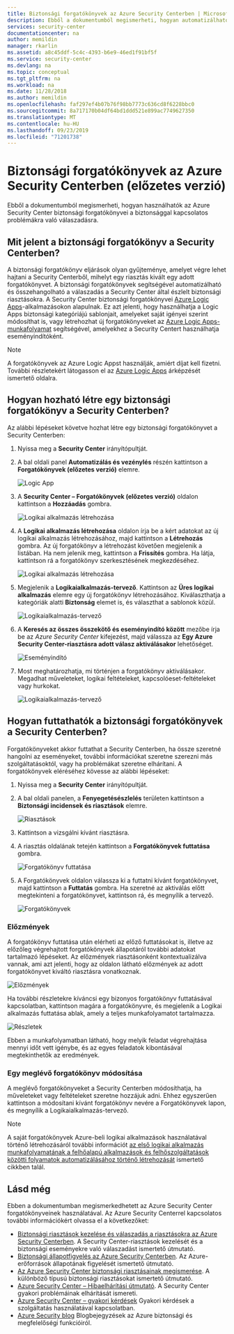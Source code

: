 ```yaml
---
title: Biztonsági forgatókönyvek az Azure Security Centerben | Microsoft Docs
description: Ebből a dokumentumból megismerheti, hogyan automatizálható a biztonsági incidensekre történő válaszadás az Azure Security Center biztonsági forgatókönyvei segítségével.
services: security-center
documentationcenter: na
author: memildin
manager: rkarlin
ms.assetid: a8c45ddf-5c4c-4393-b6e9-46ed1f91bf5f
ms.service: security-center
ms.devlang: na
ms.topic: conceptual
ms.tgt_pltfrm: na
ms.workload: na
ms.date: 11/28/2018
ms.author: memildin
ms.openlocfilehash: faf297ef4b07b76f98bb7773c636cd8f6228bbc0
ms.sourcegitcommit: 8a717170b04df64bd1ddd521e899ac7749627350
ms.translationtype: MT
ms.contentlocale: hu-HU
ms.lasthandoff: 09/23/2019
ms.locfileid: "71201738"
---
```

# <a name="security-playbook-in-azure-security-center-preview"></a>Biztonsági forgatókönyvek az Azure Security Centerben (előzetes verzió)
Ebből a dokumentumból megismerheti, hogyan használhatók az Azure Security Center biztonsági forgatókönyvei a biztonsággal kapcsolatos problémákra való válaszadásra.

## <a name="what-is-security-playbook-in-security-center"></a>Mit jelent a biztonsági forgatókönyv a Security Centerben?
A biztonsági forgatókönyv eljárások olyan gyűjteménye, amelyet végre lehet hajtani a Security Centerből, mihelyt egy riasztás kivált egy adott forgatókönyvet. A biztonsági forgatókönyvek segítségével automatizálható és összehangolható a válaszadás a Security Center által észlelt biztonsági riasztásokra. A Security Center biztonsági forgatókönyvei [Azure Logic Apps](https://docs.microsoft.com/azure/logic-apps/logic-apps-what-are-logic-apps)-alkalmazásokon alapulnak. Ez azt jelenti, hogy használhatja a Logic Apps biztonsági kategóriájú sablonjait, amelyeket saját igényei szerint módosíthat is, vagy létrehozhat új forgatókönyveket az [Azure Logic Apps-munkafolyamat](https://docs.microsoft.com/azure/logic-apps/logic-apps-create-a-logic-app) segítségével, amelyekhez a Security Centert használhatja eseményindítóként.

> [!NOTE]
> A forgatókönyvek az Azure Logic Appst használják, amiért díjat kell fizetni. További részletekért látogasson el az [Azure Logic Apps](https://azure.microsoft.com/pricing/details/logic-apps/) árképzését ismertető oldalra.

## <a name="how-to-create-a-security-playbook-from-security-center"></a>Hogyan hozható létre egy biztonsági forgatókönyv a Security Centerben?
Az alábbi lépéseket követve hozhat létre egy biztonsági forgatókönyvet a Security Centerben:

1.  Nyissa meg a **Security Center** irányítópultját.
2.  A bal oldali panel **Automatizálás és vezénylés** részén kattintson a **Forgatókönyvek (előzetes verzió)** elemre.

    ![Logic App](./media/security-center-playbooks/security-center-playbooks-fig17.png)

3. A **Security Center – Forgatókönyvek (előzetes verzió)** oldalon kattintson a **Hozzáadás** gombra.

    ![Logikai alkalmazás létrehozása](./media/security-center-playbooks/security-center-playbooks-fig2.png)

4. A **Logikai alkalmazás létrehozása** oldalon írja be a kért adatokat az új logikai alkalmazás létrehozásához, majd kattintson a **Létrehozás** gombra. Az új forgatókönyv a létrehozást követően megjelenik a listában. Ha nem jelenik meg, kattintson a **Frissítés** gombra. Ha látja, kattintson rá a forgatókönyv szerkesztésének megkezdéséhez.

    ![Logikai alkalmazás létrehozása](./media/security-center-playbooks/security-center-playbooks-fig3.png)

5. Megjelenik a **Logikaialkalmazás-tervező**. Kattintson az **Üres logikai alkalmazás** elemre egy új forgatókönyv létrehozásához. Kiválaszthatja a kategóriák alatti **Biztonság** elemet is, és választhat a sablonok közül.

    ![Logikaialkalmazás-tervező](./media/security-center-playbooks/security-center-playbooks-fig4.png)

6. A **Keresés az összes összekötő és eseményindító között** mezőbe írja be az *Azure Security Center* kifejezést, majd válassza az  **Egy Azure Security Center-riasztásra adott válasz aktiválásakor** lehetőséget.

    ![Eseményindító](./media/security-center-playbooks/security-center-playbooks-fig12.png)

7. Most meghatározhatja, mi történjen a forgatókönyv aktiválásakor. Megadhat műveleteket, logikai feltételeket, kapcsolóeset-feltételeket vagy hurkokat.

    ![Logikaialkalmazás-tervező](./media/security-center-playbooks/security-center-playbooks-fig5.png)

## <a name="how-to-run-a-security-playbook-in-security-center"></a>Hogyan futtathatók a biztonsági forgatókönyvek a Security Centerben?

Forgatókönyveket akkor futtathat a Security Centerben, ha össze szeretné hangolni az eseményeket, további információkat szeretne szerezni más szolgáltatásoktól, vagy ha problémákat szeretne elhárítani. A forgatókönyvek eléréséhez kövesse az alábbi lépéseket:

1.  Nyissa meg a **Security Center** irányítópultját.
2.  A bal oldali panelen, a **Fenyegetésészlelés** területen kattintson a **Biztonsági incidensek és riasztások** elemre.

    ![Riasztások](./media/security-center-playbooks/security-center-playbooks-fig6.png)

3.  Kattintson a vizsgálni kívánt riasztásra.
4.  A riasztás oldalának tetején kattintson a **Forgatókönyvek futtatása** gombra.

    ![Forgatókönyv futtatása](./media/security-center-playbooks/security-center-playbooks-fig7.png)

5. A Forgatókönyvek oldalon válassza ki a futtatni kívánt forgatókönyvet, majd kattintson a **Futtatás** gombra. Ha szeretné az aktiválás előtt megtekinteni a forgatókönyvet, kattintson rá, és megnyílik a tervező.

    ![Forgatókönyvek](./media/security-center-playbooks/security-center-playbooks-fig13.png)

### <a name="history"></a>Előzmények

A forgatókönyv futtatása után elérheti az előző futtatásokat is, illetve az előzőleg végrehajtott forgatókönyvek állapotáról további adatokat tartalmazó lépéseket. Az előzmények riasztásonként kontextualizálva vannak, ami azt jelenti, hogy az oldalon látható előzmények az adott forgatókönyvet kiváltó riasztásra vonatkoznak.

![Előzmények](./media/security-center-playbooks/security-center-playbooks-fig16.png)

Ha további részletekre kíváncsi egy bizonyos forgatókönyv futtatásával kapcsolatban, kattintson magára a forgatókönyvre, és megjelenik a Logikai alkalmazás futtatása ablak, amely a teljes munkafolyamatot tartalmazza.

![Részletek](./media/security-center-playbooks/security-center-playbooks-fig14.png)

Ebben a munkafolyamatban látható, hogy melyik feladat végrehajtása mennyi időt vett igénybe, és az egyes feladatok kibontásával megtekinthetők az eredmények.

### <a name="changing-an-existing-playbook"></a>Egy meglévő forgatókönyv módosítása

A meglévő forgatókönyveket a Security Centerben módosíthatja, ha műveleteket vagy feltételeket szeretne hozzájuk adni. Ehhez egyszerűen kattintson a módosítani kívánt forgatókönyv nevére a Forgatókönyvek lapon, és megnyílik a Logikaialkalmazás-tervező.

> [!NOTE]
> A saját forgatókönyvek Azure-beli logikai alkalmazások használatával történő létrehozásáról további információt [az első logikai alkalmazás munkafolyamatának a felhőalapú alkalmazások és felhőszolgáltatások közötti folyamatok automatizálásához történő létrehozását](https://docs.microsoft.com/azure/logic-apps/logic-apps-create-a-logic-app) ismertető cikkben talál.


## <a name="see-also"></a>Lásd még
Ebben a dokumentumban megismerkedhetett az Azure Security Center forgatókönyveinek használatával. Az Azure Security Centerrel kapcsolatos további információkért olvassa el a következőket:

* [Biztonsági riasztások kezelése és válaszadás a riasztásokra az Azure Security Centerben](https://docs.microsoft.com/azure/security-center/security-center-managing-and-responding-alerts). A Security Center-riasztások kezelését és a biztonsági eseményekre való válaszadást ismertető útmutató.
* [Biztonsági állapotfigyelés az Azure Security Centerben](security-center-monitoring.md). Az Azure-erőforrások állapotának figyelését ismertető útmutató.
* [Az Azure Security Center biztonsági riasztásainak megismerése](https://docs.microsoft.com/azure/security-center/security-center-alerts-type). A különböző típusú biztonsági riasztásokat ismertető útmutató.
* [Azure Security Center – Hibaelhárítási útmutató](https://docs.microsoft.com/azure/security-center/security-center-troubleshooting-guide). A Security Center gyakori problémáinak elhárítását ismereti.
* [Azure Security Center – gyakori kérdések](security-center-faq.md) Gyakori kérdések a szolgáltatás használatával kapcsolatban.
* [Azure Security blog](https://blogs.msdn.com/b/azuresecurity/) Blogbejegyzések az Azure biztonsági és megfelelőségi funkcióiról.
